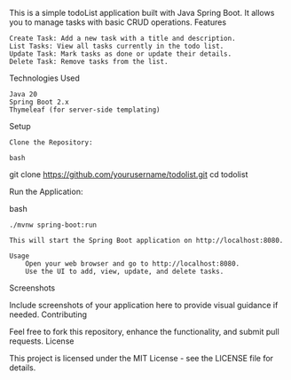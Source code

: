 This is a simple todoList application built with Java Spring Boot. It allows you to manage tasks with basic CRUD operations.
Features

    Create Task: Add a new task with a title and description.
    List Tasks: View all tasks currently in the todo list.
    Update Task: Mark tasks as done or update their details.
    Delete Task: Remove tasks from the list.

Technologies Used

    Java 20
    Spring Boot 2.x
    Thymeleaf (for server-side templating)

Setup

    Clone the Repository:

    bash

git clone https://github.com/yourusername/todolist.git
cd todolist

Run the Application:

bash

    ./mvnw spring-boot:run

    This will start the Spring Boot application on http://localhost:8080.

    Usage
        Open your web browser and go to http://localhost:8080.
        Use the UI to add, view, update, and delete tasks.

Screenshots

Include screenshots of your application here to provide visual guidance if needed.
Contributing

Feel free to fork this repository, enhance the functionality, and submit pull requests.
License

This project is licensed under the MIT License - see the LICENSE file for details.
